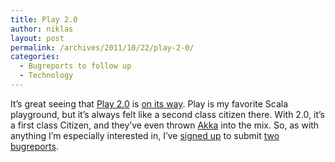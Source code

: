 ```yaml
---
title: Play 2.0
author: niklas
layout: post
permalink: /archives/2011/10/22/play-2-0/
categories:
  - Bugreports to follow up
  - Technology
---
```

It&#8217;s great seeing that <a href="http://www.playframework.org/2.0" class="broken_link">Play 2.0</a> is <a href="https://github.com/playframework/play20" class="broken_link">on its way</a>. Play is my favorite Scala playground, but it&#8217;s always felt like a second class citizen there. With 2.0, it&#8217;s a first class Citizen, and they&#8217;ve even thrown [Akka][1] into the mix. So, as with anything I&#8217;m especially interested in, I&#8217;ve <a href="https://play.lighthouseapp.com/users/28377" class="broken_link">signed up</a> to submit <a href="https://play.lighthouseapp.com/projects/74274/tickets/52-play20-todolist-scala-scalaquery-sample-has-exception#ticket-52-1" class="broken_link">two</a> <a href="https://play.lighthouseapp.com/projects/74274/tickets/53-play20-kiki-sample-error#ticket-53-1" class="broken_link">bugreports</a>.

 [1]: http://akka.io/